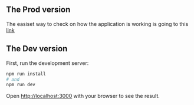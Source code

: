 ## The Prod version

The easiset way to check on how the application is working is going to this [link](https://coin-package.vercel.app/)

## The Dev version

First, run the development server:

```bash
npm run install
# and
npm run dev
```

Open [http://localhost:3000](http://localhost:3000) with your browser to see the result.
